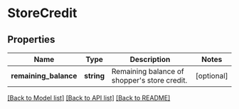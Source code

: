 # StoreCredit

## Properties
Name | Type | Description | Notes
------------ | ------------- | ------------- | -------------
**remaining_balance** | **string** | Remaining balance of shopper&#39;s store credit. | [optional] 

[[Back to Model list]](../README.md#documentation-for-models) [[Back to API list]](../README.md#documentation-for-api-endpoints) [[Back to README]](../README.md)


